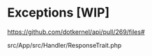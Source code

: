 # Exceptions [WIP]

https://github.com/dotkernel/api/pull/269/files#

src/App/src/Handler/ResponseTrait.php
